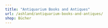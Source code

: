 ```yaml
---
title: "Antiquarium Books and Antiques"
url: /ashland/antiquarium-books-and-antiques/
shop: Bücher
---
```


